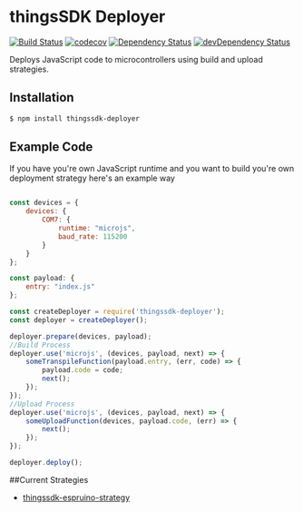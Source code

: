 # thingsSDK Deployer

[![Build Status](https://travis-ci.org/thingsSDK/thingssdk-deployer.svg?branch=master)](https://travis-ci.org/thingsSDK/thingssdk-deployer)
[![codecov](https://codecov.io/gh/thingsSDK/thingssdk-deployer/branch/master/graph/badge.svg)](https://codecov.io/gh/thingsSDK/thingssdk-deployer)
[![Dependency Status](https://david-dm.org/thingssdk/thingssdk-deployer.svg)](https://david-dm.org/thingssdk/thingssdk-deployer)
[![devDependency Status](https://david-dm.org/thingssdk/thingssdk-deployer/dev-status.svg)](https://david-dm.org/thingssdk/thingssdk-deployer#info=devDependencies)


Deploys JavaScript code to microcontrollers using build and upload strategies.

## Installation

```bash
$ npm install thingssdk-deployer
```

## Example Code

If you have you're own JavaScript runtime and you want to build you're own deployment strategy here's an example way

```javascript

const devices = {
    devices: {
        COM7: {
            runtime: "microjs",
            baud_rate: 115200
        }
    }
};

const payload: {
    entry: "index.js"
};

const createDeployer = require('thingssdk-deployer');
const deployer = createDeployer();

deployer.prepare(devices, payload);
//Build Process
deployer.use('microjs', (devices, payload, next) => {
    someTranspileFunction(payload.entry, (err, code) => {
        payload.code = code;
        next();
    });
});
//Upload Process
deployer.use('microjs', (devices, payload, next) => {
    someUploadFunction(devices, payload.code, (err) => {
        next();
    });
});

deployer.deploy();

```

##Current Strategies

* [thingssdk-espruino-strategy](https://github.com/thingsSDK/thingssdk-espruino-strategy)
